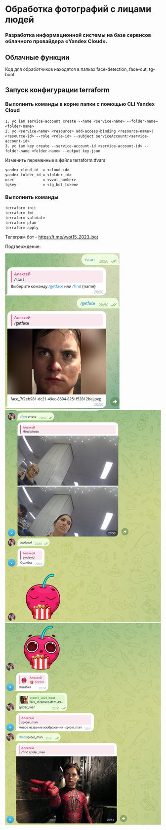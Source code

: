 # Обработка фотографий с лицами людей

### Разработка информационной системы на базе сервисов облачного провайдера «Yandex Cloud».

## Облачные функции

Код для обработчиков находятся в папках face-detection, face-cut, tg-boot

## Запуск конфигурации terraform

### Выполнить команды в корне папки с помощью CLI Yandex Cloud

```
1. yc iam service-account create --name <service-name> --folder-name=<folder-name>
2. yc <service-name> <resource> add-access-binding <resource-name>|<resource-id> --role <role-id> --subject serviceAccount:<service-account-id>
3. yc iam key create --service-account-id <service-account-id> --folder-name <folder-name> --output key.json
```

Изменить переменные в файле terraform.tfvars

```
yandex_cloud_id  = <cloud_id> 
yandex_folder_id = <folder_id> 
user             = <vvot_number>
tgkey            = <tg_bot_token>
```

### Выполнить команды

```
terraform init
terraform fmt
terraform validate
terraform plan 
terraform apply 
```

Телеграм бот - https://t.me/vvot15_2023_bot

Подтверждение:

![](test_image/1.png)
![](test_image/2.png)
![](test_image/3.png)